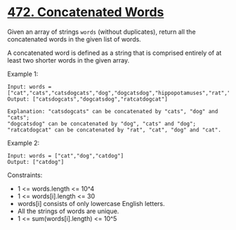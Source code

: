 # [472. Concatenated Words](https://leetcode.com/problems/concatenated-words/description/)

Given an array of strings `words` (without duplicates), return all the concatenated words in the given list of words.

A concatenated word is defined as a string that is comprised entirely of at least two shorter words in the given array.

 

Example 1:

    Input: words = ["cat","cats","catsdogcats","dog","dogcatsdog","hippopotamuses","rat","ratcatdogcat"]
    Output: ["catsdogcats","dogcatsdog","ratcatdogcat"]

    Explanation: "catsdogcats" can be concatenated by "cats", "dog" and "cats"; 
    "dogcatsdog" can be concatenated by "dog", "cats" and "dog"; 
    "ratcatdogcat" can be concatenated by "rat", "cat", "dog" and "cat".

Example 2:

    Input: words = ["cat","dog","catdog"]
    Output: ["catdog"]
 

Constraints:

* 1 <= words.length <= 10^4
* 1 <= words[i].length <= 30
* words[i] consists of only lowercase English letters.
* All the strings of words are unique.
* 1 <= sum(words[i].length) <= 10^5
